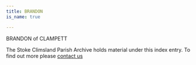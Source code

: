 ```yaml
---
title: BRANDON
is_name: true

---
```


BRANDON of CLAMPETT


The Stoke Climsland Parish Archive holds material under this index entry. To find out more please [contact us](/contact/)
